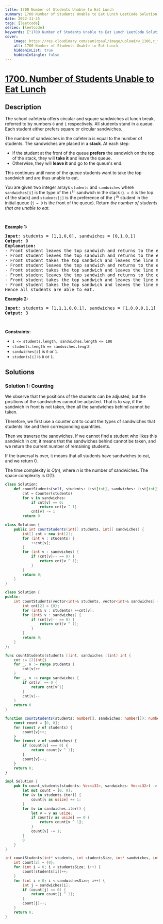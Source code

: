 ```yaml
---
title: 1700 Number of Students Unable to Eat Lunch
summary: 1700 Number of Students Unable to Eat Lunch LeetCode Solution Explained
date: 2022-11-25
tags: [leetcode]
series: [leetcode]
keywords: ["1700 Number of Students Unable to Eat Lunch LeetCode Solution Explained in all languages", "1700 Number of Students Unable to Eat Lunch", "LeetCode", "leetcode solution in Python3 C++ Java Go PHP Ruby Swift TypeScript Rust C# JavaScript C", "GeeksforGeeks", "InterviewBit", "Coding Ninjas", "HackerRank", "HackerEarth", "CodeChef", "TopCoder", "AlgoExpert", "freeCodeCamp", "Codeforces", "GitHub", "AtCoder", "Samir Paul"]
cover:
    image: https://res.cloudinary.com/samirpaul/image/upload/w_1100,c_fit,co_rgb:FFFFFF,l_text:Arial_75_bold:1700 Number of Students Unable to Eat Lunch - Solution Explained/problem-solving.webp
    alt: 1700 Number of Students Unable to Eat Lunch
    hiddenInList: true
    hiddenInSingle: false
---
```



# [1700. Number of Students Unable to Eat Lunch](https://leetcode.com/problems/number-of-students-unable-to-eat-lunch)


## Description

<p>The school cafeteria offers circular and square sandwiches at lunch break, referred to by numbers <code>0</code> and <code>1</code> respectively. All students stand in a queue. Each student either prefers square or circular sandwiches.</p>

<p>The number of sandwiches in the cafeteria is equal to the number of students. The sandwiches are placed in a <strong>stack</strong>. At each step:</p>

<ul>
	<li>If the student at the front of the queue <strong>prefers</strong> the sandwich on the top of the stack, they will <strong>take it</strong> and leave the queue.</li>
	<li>Otherwise, they will <strong>leave it</strong> and go to the queue&#39;s end.</li>
</ul>

<p>This continues until none of the queue students want to take the top sandwich and are thus unable to eat.</p>

<p>You are given two integer arrays <code>students</code> and <code>sandwiches</code> where <code>sandwiches[i]</code> is the type of the <code>i<sup>​​​​​​th</sup></code> sandwich in the stack (<code>i = 0</code> is the top of the stack) and <code>students[j]</code> is the preference of the <code>j<sup>​​​​​​th</sup></code> student in the initial queue (<code>j = 0</code> is the front of the queue). Return <em>the number of students that are unable to eat.</em></p>

<p>&nbsp;</p>
<p><strong class="example">Example 1:</strong></p>

<pre>
<strong>Input:</strong> students = [1,1,0,0], sandwiches = [0,1,0,1]
<strong>Output:</strong> 0<strong> 
Explanation:</strong>
- Front student leaves the top sandwich and returns to the end of the line making students = [1,0,0,1].
- Front student leaves the top sandwich and returns to the end of the line making students = [0,0,1,1].
- Front student takes the top sandwich and leaves the line making students = [0,1,1] and sandwiches = [1,0,1].
- Front student leaves the top sandwich and returns to the end of the line making students = [1,1,0].
- Front student takes the top sandwich and leaves the line making students = [1,0] and sandwiches = [0,1].
- Front student leaves the top sandwich and returns to the end of the line making students = [0,1].
- Front student takes the top sandwich and leaves the line making students = [1] and sandwiches = [1].
- Front student takes the top sandwich and leaves the line making students = [] and sandwiches = [].
Hence all students are able to eat.
</pre>

<p><strong class="example">Example 2:</strong></p>

<pre>
<strong>Input:</strong> students = [1,1,1,0,0,1], sandwiches = [1,0,0,0,1,1]
<strong>Output:</strong> 3
</pre>

<p>&nbsp;</p>
<p><strong>Constraints:</strong></p>

<ul>
	<li><code>1 &lt;= students.length, sandwiches.length &lt;= 100</code></li>
	<li><code>students.length == sandwiches.length</code></li>
	<li><code>sandwiches[i]</code> is <code>0</code> or <code>1</code>.</li>
	<li><code>students[i]</code> is <code>0</code> or <code>1</code>.</li>
</ul>

## Solutions

### Solution 1: Counting

We observe that the positions of the students can be adjusted, but the positions of the sandwiches cannot be adjusted. That is to say, if the sandwich in front is not taken, then all the sandwiches behind cannot be taken.

Therefore, we first use a counter $cnt$ to count the types of sandwiches that students like and their corresponding quantities.

Then we traverse the sandwiches. If we cannot find a student who likes this sandwich in $cnt$, it means that the sandwiches behind cannot be taken, and we return the current number of remaining students.

If the traversal is over, it means that all students have sandwiches to eat, and we return $0$.

The time complexity is $O(n)$, where $n$ is the number of sandwiches. The space complexity is $O(1)$.

<!-- tabs:start -->

```python
class Solution:
    def countStudents(self, students: List[int], sandwiches: List[int]) -> int:
        cnt = Counter(students)
        for v in sandwiches:
            if cnt[v] == 0:
                return cnt[v ^ 1]
            cnt[v] -= 1
        return 0
```

```java
class Solution {
    public int countStudents(int[] students, int[] sandwiches) {
        int[] cnt = new int[2];
        for (int v : students) {
            ++cnt[v];
        }
        for (int v : sandwiches) {
            if (cnt[v]-- == 0) {
                return cnt[v ^ 1];
            }
        }
        return 0;
    }
}
```

```cpp
class Solution {
public:
    int countStudents(vector<int>& students, vector<int>& sandwiches) {
        int cnt[2] = {0};
        for (int& v : students) ++cnt[v];
        for (int& v : sandwiches) {
            if (cnt[v]-- == 0) {
                return cnt[v ^ 1];
            }
        }
        return 0;
    }
};
```

```go
func countStudents(students []int, sandwiches []int) int {
	cnt := [2]int{}
	for _, v := range students {
		cnt[v]++
	}
	for _, v := range sandwiches {
		if cnt[v] == 0 {
			return cnt[v^1]
		}
		cnt[v]--
	}
	return 0
}
```

```ts
function countStudents(students: number[], sandwiches: number[]): number {
    const count = [0, 0];
    for (const v of students) {
        count[v]++;
    }
    for (const v of sandwiches) {
        if (count[v] === 0) {
            return count[v ^ 1];
        }
        count[v]--;
    }
    return 0;
}
```

```rust
impl Solution {
    pub fn count_students(students: Vec<i32>, sandwiches: Vec<i32>) -> i32 {
        let mut count = [0, 0];
        for &v in students.iter() {
            count[v as usize] += 1;
        }
        for &v in sandwiches.iter() {
            let v = v as usize;
            if count[v as usize] == 0 {
                return count[v ^ 1];
            }
            count[v] -= 1;
        }
        0
    }
}
```

```c
int countStudents(int* students, int studentsSize, int* sandwiches, int sandwichesSize) {
    int count[2] = {0};
    for (int i = 0; i < studentsSize; i++) {
        count[students[i]]++;
    }
    for (int i = 0; i < sandwichesSize; i++) {
        int j = sandwiches[i];
        if (count[j] == 0) {
            return count[j ^ 1];
        }
        count[j]--;
    }
    return 0;
}
```

<!-- tabs:end -->

<!-- end -->
